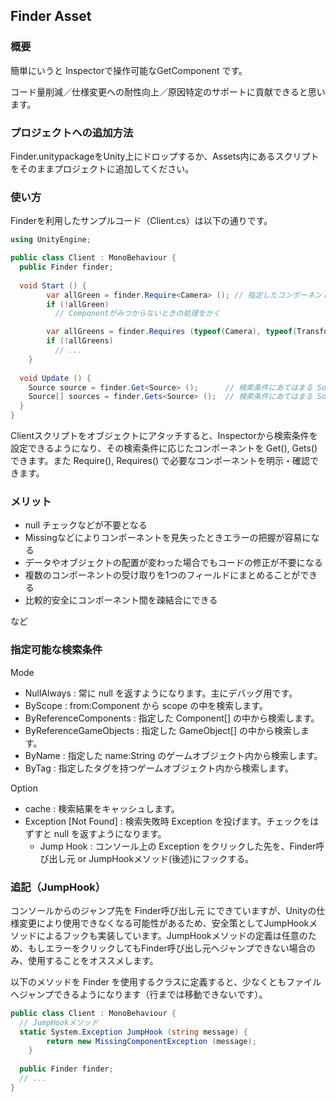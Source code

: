## Finder Asset

### 概要
簡単にいうと Inspectorで操作可能なGetComponent です。

コード量削減／仕様変更への耐性向上／原因特定のサポートに貢献できると思います。

### プロジェクトへの追加方法
Finder.unitypackageをUnity上にドロップするか、Assets内にあるスクリプトをそのままプロジェクトに追加してください。

### 使い方
Finderを利用したサンプルコード（Client.cs）は以下の通りです。

```c#:Client.cs
using UnityEngine;

public class Client : MonoBehaviour {
  public Finder finder;
  
  void Start () {
		var allGreen = finder.Require<Camera> (); // 指定したコンポーネントが存在しない場合は Exception or false
		if (!allGreen)
		  // Componentがみつからないときの処理をかく

		var allGreens = finder.Requires (typeof(Camera), typeof(Transform));  // 複数のコンポーネントを同時に指定できる
		if (!allGreens)
		  // ...
	}
  
  void Update () {
    Source source = finder.Get<Source> ();      // 検索条件にあてはまる Sourceコンポーネント を1つ取得
    Source[] sources = finder.Gets<Source> ();  // 検索条件にあてはまる Sourceコンポーネント をすべて取得
  }
}
```

Clientスクリプトをオブジェクトにアタッチすると、Inspectorから検索条件を設定できるようになり、その検索条件に応じたコンポーネントを Get(), Gets() できます。また Require(), Requires() で必要なコンポーネントを明示・確認できます。

### メリット
* null チェックなどが不要となる
* Missingなどによりコンポーネントを見失ったときエラーの把握が容易になる
* データやオブジェクトの配置が変わった場合でもコードの修正が不要になる
* 複数のコンポーネントの受け取りを1つのフィールドにまとめることができる
* 比較的安全にコンポーネント間を疎結合にできる

など

### 指定可能な検索条件
Mode

* NullAlways : 常に null を返すようになります。主にデバッグ用です。
* ByScope : from:Component から scope の中を検索します。
* ByReferenceComponents : 指定した Component[] の中から検索します。
* ByReferenceGameObjects : 指定した GameObject[] の中から検索します。
* ByName : 指定した name:String のゲームオブジェクト内から検索します。
* ByTag : 指定したタグを持つゲームオブジェクト内から検索します。

Option

* cache : 検索結果をキャッシュします。
* Exception [Not Found] : 検索失敗時 Exception を投げます。チェックをはずすと null を返すようになります。
  - Jump Hook : コンソール上の Exception をクリックした先を、Finder呼び出し元 or JumpHookメソッド(後述)にフックする。

### 追記（JumpHook）
コンソールからのジャンプ先を Finder呼び出し元 にできていますが、Unityの仕様変更により使用できなくなる可能性があるため、安全策としてJumpHookメソッドによるフックも実装しています。JumpHookメソッドの定義は任意のため、もしエラーをクリックしてもFinder呼び出し元へジャンプできない場合のみ、使用することをオススメします。

以下のメソッドを Finder を使用するクラスに定義すると、少なくともファイルへジャンプできるようになります（行までは移動できないです）。

```c#:Client.cs
public class Client : MonoBehaviour {
  // JumpHookメソッド
  static System.Exception JumpHook (string message) {
		return new MissingComponentException (message);
	}
	
  public Finder finder;
  // ...
}
```
